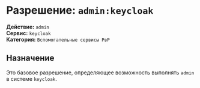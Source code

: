 # Разрешение: `admin:keycloak`

**Действие:** `admin`  
**Сервис:** `keycloak`  
**Категория:** `Вспомогательные сервисы РвР`

## Назначение
Это базовое разрешение, определяющее возможность выполнять `admin` в системе `keycloak`.
